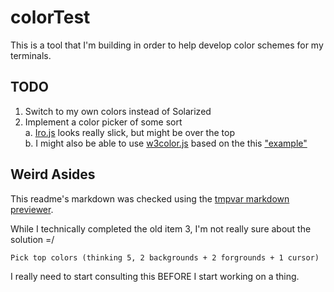 # colorTest

This is a tool that I'm building in order to help develop color schemes for my terminals.

## TODO

1. Switch to my own colors instead of Solarized
2. Implement a color picker of some sort  
  a. [Iro.js](https://iro.js.org/) looks really slick, but might be over the top  
  b. I might also be able to use [w3color.js](https://www.w3schools.com/lib/w3color.js) based on the this ["example"](https://www.w3schools.com/colors/colors_picker.asp)
  
## Weird Asides

This readme's markdown was checked using the [tmpvar markdown previewer](http://tmpvar.com/markdown.html).

While I technically completed the old item 3, I'm not really sure about the solution =/

```Pick top colors (thinking 5, 2 backgrounds + 2 forgrounds + 1 cursor)```

I really need to start consulting this BEFORE I start working on a thing.